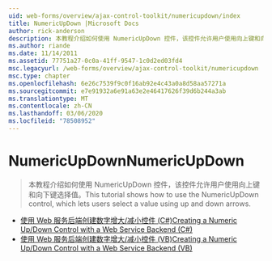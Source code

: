```yaml
---
uid: web-forms/overview/ajax-control-toolkit/numericupdown/index
title: NumericUpDown |Microsoft Docs
author: rick-anderson
description: 本教程介绍如何使用 NumericUpDown 控件，该控件允许用户使用向上键和向下键选择值。
ms.author: riande
ms.date: 11/14/2011
ms.assetid: 77751a27-0c0a-41ff-9547-1c0d2ed03fd4
msc.legacyurl: /web-forms/overview/ajax-control-toolkit/numericupdown
msc.type: chapter
ms.openlocfilehash: 6e26c7539f9c0f16ab92e4c43a0a8d58aa57271a
ms.sourcegitcommit: e7e91932a6e91a63e2e46417626f39d6b244a3ab
ms.translationtype: MT
ms.contentlocale: zh-CN
ms.lasthandoff: 03/06/2020
ms.locfileid: "78508952"
---
```

# <a name="numericupdown"></a><span data-ttu-id="07f7e-103">NumericUpDown</span><span class="sxs-lookup"><span data-stu-id="07f7e-103">NumericUpDown</span></span>

> <span data-ttu-id="07f7e-104">本教程介绍如何使用 NumericUpDown 控件，该控件允许用户使用向上键和向下键选择值。</span><span class="sxs-lookup"><span data-stu-id="07f7e-104">This tutorial shows how to use the NumericUpDown control, which lets users select a value using up and down arrows.</span></span>

- [<span data-ttu-id="07f7e-105">使用 Web 服务后端创建数字增大/减小控件 (C#)</span><span class="sxs-lookup"><span data-stu-id="07f7e-105">Creating a Numeric Up/Down Control with a Web Service Backend (C#)</span></span>](creating-a-numeric-up-down-control-with-a-web-service-backend-cs.md)
- [<span data-ttu-id="07f7e-106">使用 Web 服务后端创建数字增大/减小控件 (VB)</span><span class="sxs-lookup"><span data-stu-id="07f7e-106">Creating a Numeric Up/Down Control with a Web Service Backend (VB)</span></span>](creating-a-numeric-up-down-control-with-a-web-service-backend-vb.md)

